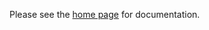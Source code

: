 Please see the [home page](https://ics-software-engineering.github.io/meteor-example-form/) for documentation.